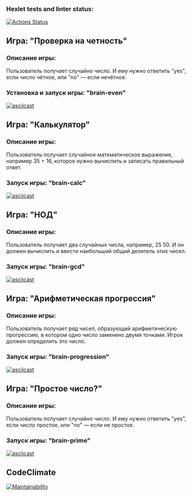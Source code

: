 ### Hexlet tests and linter status:
[![Actions Status](https://github.com/polinakren/frontend-project-44/actions/workflows/hexlet-check.yml/badge.svg)](https://github.com/polinakren/frontend-project-44/actions)

## Игра: "Проверка на четность"
### Описание игры:
Пользователь получает случайно число. И ему нужно ответить "yes", если число чётное, или "no" — если нечётное.
### Установка и запуск игры: __"brain-even"__

[![asciicast](https://asciinema.org/a/Iemv1n64oexx8YAKRdC9I4Wzt.svg)](https://asciinema.org/a/Iemv1n64oexx8YAKRdC9I4Wzt)

## Игра: "Калькулятор"
### Описание игры:
Пользователь получает случайное математическое выражение, например 35 + 16, которое нужно вычислить и записать правильный ответ.
### Запуск игры: __"brain-calc"__
[![asciicast](https://asciinema.org/a/b7LNt4BdKHGG6u1WnA9vbRdfX.svg)](https://asciinema.org/a/b7LNt4BdKHGG6u1WnA9vbRdfX)

## Игра: "НОД"
### Описание игры:
Пользователь получает два случайных числа, например, 25 50. И он должен вычислить и ввести наибольший общий делитель этих чисел.
### Запуск игры: __"brain-gcd"__
[![asciicast](https://asciinema.org/a/H6uOTR84mVNUjvJWkICM6aSbT.svg)](https://asciinema.org/a/H6uOTR84mVNUjvJWkICM6aSbT)

## Игра: "Арифметическая прогрессия"
### Описание игры:
Пользователь получает ряд чисел, образующий арифметическую прогрессию, в котором одно число заменено двумя точками. Игрок должен определить это число.
### Запуск игры: __"brain-progression"__
[![asciicast](https://asciinema.org/a/N6lo3I0DENbIppq4S79h73rWy.svg)](https://asciinema.org/a/N6lo3I0DENbIppq4S79h73rWy)

## Игра: "Простое число?"
### Описание игры:
Пользователь получает случайно число. И ему нужно ответить "yes", если число простое, или "no" — если не простое.
### Запуск игры: __"brain-prime"__
[![asciicast](https://asciinema.org/a/OOBwsMZFo3UaBnIYkDBjrUFoP.svg)](https://asciinema.org/a/OOBwsMZFo3UaBnIYkDBjrUFoP)

## CodeClimate
[![Maintainability](https://api.codeclimate.com/v1/badges/995b1a6afa32e9e9cc6b/maintainability)](https://codeclimate.com/github/polinakren/frontend-project-44/maintainability)